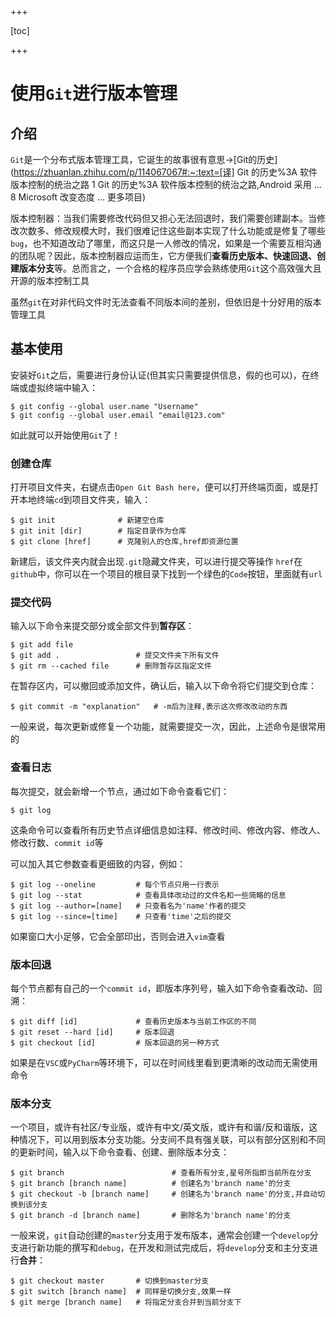 +++

[toc]

+++

# 使用`Git`进行版本管理

## 介绍

`Git`是一个分布式版本管理工具，它诞生的故事很有意思->[Git的历史](https://zhuanlan.zhihu.com/p/114067067#:~:text=[译] Git 的历史%3A 软件版本控制的统治之路 1 Git 的历史%3A 软件版本控制的统治之路,Android 采用 ... 8 Microsoft 改变态度 ... 更多项目)

版本控制器：当我们需要修改代码但又担心无法回退时，我们需要创建副本。当修改次数多、修改规模大时，我们很难记住这些副本实现了什么功能或是修复了哪些`bug`，也不知道改动了哪里，而这只是一人修改的情况，如果是一个需要互相沟通的团队呢？因此，版本控制器应运而生，它方便我们**查看历史版本、快速回退、创建版本分支**等。总而言之，一个合格的程序员应学会熟练使用`Git`这个高效强大且开源的版本控制工具

虽然`git`在对非代码文件时无法查看不同版本间的差别，但依旧是十分好用的版本管理工具

## 基本使用

安装好`Git`之后，需要进行身份认证(但其实只需要提供信息，假的也可以)，在终端或虚拟终端中输入：

```shell
$ git config --global user.name "Username"
$ git config --global user.email "email@123.com"
```

如此就可以开始使用`Git`了！

### 创建仓库

打开项目文件夹，右键点击`Open Git Bash here`，便可以打开终端页面，或是打开本地终端`cd`到项目文件夹，输入：

```shell
$ git init				# 新建空仓库
$ git init [dir]		# 指定目录作为仓库
$ git clone [href]		# 克隆别人的仓库,href即资源位置
```

新建后，该文件夹内就会出现`.git`隐藏文件夹，可以进行提交等操作
`href`在`github`中，你可以在一个项目的根目录下找到一个绿色的`Code`按钮，里面就有`url`

### 提交代码

输入以下命令来提交部分或全部文件到**暂存区**：

```shell
$ git add file
$ git add .					# 提交文件夹下所有文件
$ git rm --cached file		# 删除暂存区指定文件
```

在暂存区内，可以撤回或添加文件，确认后，输入以下命令将它们提交到仓库：

```shell
$ git commit -m "explanation"	# -m后为注释,表示这次修改改动的东西
```

一般来说，每次更新或修复一个功能，就需要提交一次，因此，上述命令是很常用的

### 查看日志

每次提交，就会新增一个节点，通过如下命令查看它们：

```shell
$ git log
```

这条命令可以查看所有历史节点详细信息如注释、修改时间、修改内容、修改人、修改行数、`commit id`等

可以加入其它参数查看更细致的内容，例如：

```shell
$ git log --oneline			# 每个节点只用一行表示
$ git log --stat			# 查看具体改动过的文件名和一些简略的信息
$ git log --author=[name]	# 只查看名为'name'作者的提交
$ git log --since=[time]	# 只查看'time'之后的提交
```

如果窗口大小足够，它会全部印出，否则会进入`vim`查看

### 版本回退

每个节点都有自己的一个`commit id`，即版本序列号，输入如下命令查看改动、回溯：

```shell
$ git diff [id]				# 查看历史版本与当前工作区的不同
$ git reset --hard [id]		# 版本回退
$ git checkout [id]			# 版本回退的另一种方式
```

如果是在`VSC`或`PyCharm`等环境下，可以在时间线里看到更清晰的改动而无需使用命令

### 版本分支

一个项目，或许有社区/专业版，或许有中文/英文版，或许有和谐/反和谐版，这种情况下，可以用到版本分支功能。分支间不具有强关联，可以有部分区别和不同的更新时间，输入以下命令查看、创建、删除版本分支：

```shell
$ git branch						# 查看所有分支,星号所指即当前所在分支
$ git branch [branch name]			# 创建名为'branch name'的分支
$ git checkout -b [branch name]		# 创建名为'branch name'的分支,并自动切换到该分支
$ git branch -d [branch name]		# 删除名为'branch name'的分支
```

一般来说，`git`自动创建的`master`分支用于发布版本，通常会创建一个`develop`分支进行新功能的撰写和`debug`，在开发和测试完成后，将`develop`分支和主分支进行**合并**：

```shell
$ git checkout master		# 切换到master分支
$ git switch [branch name]	# 同样是切换分支,效果一样
$ git merge [branch name]	# 将指定分支合并到当前分支下
```
